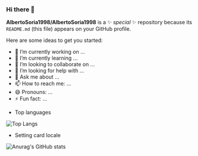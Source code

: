 ### Hi there 👋

**AlbertoSoria1998/AlbertoSoria1998** is a ✨ _special_ ✨ repository because its `README.md` (this file) appears on your GitHub profile.

Here are some ideas to get you started:

- 🔭 I’m currently working on ...
- 🌱 I’m currently learning ...
- 👯 I’m looking to collaborate on ...
- 🤔 I’m looking for help with ...
- 💬 Ask me about ...
- 📫 How to reach me: ...
- 😄 Pronouns: ...
- ⚡ Fun fact: ...


*   Top languages

![Top Langs](https://github-readme-stats.vercel.app/api/top-langs/?username=AlbertoSoria1998)

*   Setting card locale

![Anurag's GitHub stats](https://github-readme-stats.vercel.app/api/?username=AlbertoSoria1998\&locale=es)
